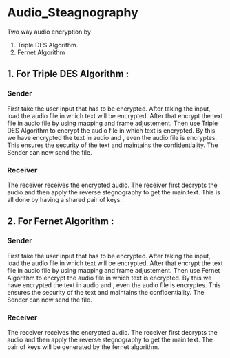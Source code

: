 # Audio_Steagnography
Two way audio encryption by 
  1. Triple DES Algorithm.
  2. Fernet Algorithm

## 1. For Triple DES Algorithm :
### Sender
First take the user input that has to be encrypted. After taking the input, load the audio file in which text will be encrypted.
After that encrypt the text file in audio file by using mapping and frame adjustement.
Then use Triple DES Algorithm to encrypt the audio file in which text is encrypted.
By this we have encrypted the text in audio and , even the audio file is encryptes.
This ensures the security of the text and maintains the confidentiality.
The Sender can now send the file.

### Receiver
The receiver receives the encrypted audio. The receiver first decrypts the audio and then apply the reverse stegnography to get the main text.
This is all done by having a shared pair of keys.


## 2. For Fernet Algorithm :
### Sender
First take the user input that has to be encrypted. After taking the input, load the audio file in which text will be encrypted.
After that encrypt the text file in audio file by using mapping and frame adjustement.
Then use Fernet Algorithm to encrypt the audio file in which text is encrypted.
By this we have encrypted the text in audio and , even the audio file is encryptes.
This ensures the security of the text and maintains the confidentiality.
The Sender can now send the file.

### Receiver
The receiver receives the encrypted audio. The receiver first decrypts the audio and then apply the reverse stegnography to get the main text.
The pair of keys will be generated by the fernet algorithm.

